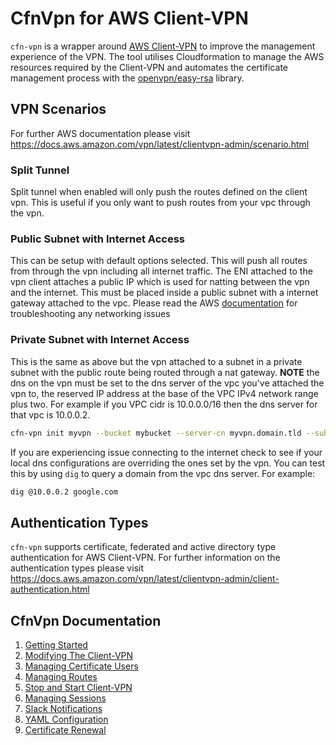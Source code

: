 # CfnVpn for AWS Client-VPN

`cfn-vpn` is a wrapper around [AWS Client-VPN](https://docs.aws.amazon.com/vpn/latest/clientvpn-admin/what-is.html) to improve the management experience of the VPN. The tool utilises Cloudformation to manage the AWS resources required by the Client-VPN and automates the certificate management process with the [openvpn/easy-rsa](https://github.com/OpenVPN/easy-rsa) library.

## VPN Scenarios 

For further AWS documentation please visit https://docs.aws.amazon.com/vpn/latest/clientvpn-admin/scenario.html

### Split Tunnel

Split tunnel when enabled will only push the routes defined on the client vpn. This is useful if you only want to push routes from your vpc through the vpn.

### Public Subnet with Internet Access

This can be setup with default options selected. This will push all routes from through the vpn including all internet traffic. The ENI attached to the vpn client attaches a public IP which is used for natting between the vpn and the internet. This must be placed inside a public subnet with a internet gateway attached to the vpc.
Please read the AWS [documentation](https://docs.aws.amazon.com/vpn/latest/clientvpn-admin/scenario-internet.html) for troubleshooting any networking issues

### Private Subnet with Internet Access

This is the same as above but the vpn attached to a subnet in a private subnet with the public route being routed through a nat gateway. **NOTE** the dns on the vpn must be set to the dns server of the vpc you've attached the vpn to, the reserved IP address at the base of the VPC IPv4 network range plus two. For example if you VPC cidr is 10.0.0.0/16 then the dns server for that vpc is 10.0.0.2.

```bash
cfn-vpn init myvpn --bucket mybucket --server-cn myvpn.domain.tld --subnet-id subnet-123456ab --dns-servers 10.0.0.2
```

If you are experiencing issue connecting to the internet check to see if your local dns configurations are overriding the ones set by the vpn. You can test this by using `dig` to query a domain from the vpc dns server. For example:

```bash
dig @10.0.0.2 google.com
```

## Authentication Types

`cfn-vpn` supports certificate, federated and active directory type authentication for AWS Client-VPN.
For further information on the authentication types please visit https://docs.aws.amazon.com/vpn/latest/clientvpn-admin/client-authentication.html

## CfnVpn Documentation

1. [Getting Started](getting-started.md)
2. [Modifying The Client-VPN](modifying.md)
3. [Managing Certificate Users](certificate-users.md)
4. [Managing Routes](routes.md)
5. [Stop and Start Client-VPN](scheduling.md)
6. [Managing Sessions](sessions.md)
7. [Slack Notifications](slack-notifications.md)
8. [YAML Configuration](yaml-config.md)
9. [Certificate Renewal](certificate-renewal.md)